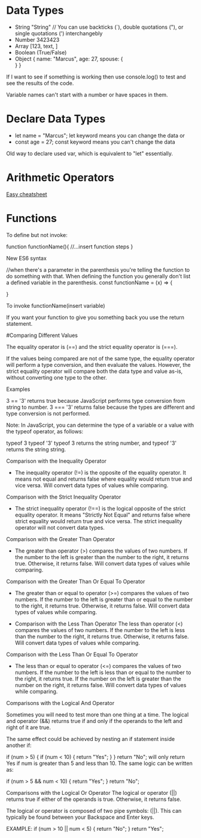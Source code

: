 # Data Types

- String "String" // You can use backticks (`), double quotations ("), or single quotations (') interchangebly
- Number 3423423
- Array [123, text, ]
- Boolean (True/False)
- Object {
  name: "Marcus",
  age: 27,
  spouse: {  
   }
  }

If I want to see if something is working then use console.log() to test and see the results of the code.

Variable names can't start with a number or have spaces in them.

# Declare Data Types

- let name = "Marcus";
  let keyword means you can change the data
  or
- const age = 27;
  const keyword means you can't change the data

Old way to declare used var, which is equivalent to "let" essentially.

# Arithmetic Operators

[Easy cheatsheet](https://www.w3schools.com/js/js_operators.asp)

# Functions

To define but not invoke:

function functionName(){
//...insert function steps
}

New ES6 syntax

//when there's a parameter in the parenthesis you're telling the function to do something with that. When defining the function you generally don't list a defined variable in the parenthesis.
const functionName = (x) => {

}


To invoke 
functionName(insert variable)


If you want your function to give you something back you use the return statement.

#Comparing Different Values

The equality operator is (==) and the strict equality operator is (===).

If the values being compared are not of the same type, the equality operator will perform a type conversion, and then evaluate the values. However, the strict equality operator will compare both the data type and value as-is, without converting one type to the other.

Examples

3 == '3' returns true because JavaScript performs type conversion from string to number. 3 === '3' returns false because the types are different and type conversion is not performed.

Note: In JavaScript, you can determine the type of a variable or a value with the typeof operator, as follows:

typeof 3
typeof '3'
typeof 3 returns the string number, and typeof '3' returns the string string.

Comparison with the Inequality Operator
- The inequality operator (!=) is the opposite of the equality operator. It means not equal and returns false where equality would return true and vice versa. Will convert data types of values while comparing.

Comparison with the Strict Inequality Operator
- The strict inequality operator (!==) is the logical opposite of the strict equality operator. It means "Strictly Not Equal" and returns false where strict equality would return true and vice versa. The strict inequality operator will not convert data types.

Comparison with the Greater Than Operator
- The greater than operator (>) compares the values of two numbers. If the number to the left is greater than the number to the right, it returns true. Otherwise, it returns false. Will convert data types of values while comparing.

Comparison with the Greater Than Or Equal To Operator
- The greater than or equal to operator (>=) compares the values of two numbers. If the number to the left is greater than or equal to the number to the right, it returns true. Otherwise, it returns false. Will convert data types of values while comparing.

- Comparison with the Less Than Operator
The less than operator (<) compares the values of two numbers. If the number to the left is less than the number to the right, it returns true. Otherwise, it returns false. Will convert data types of values while comparing.

Comparison with the Less Than Or Equal To Operator
- The less than or equal to operator (<=) compares the values of two numbers. If the number to the left is less than or equal to the number to the right, it returns true. If the number on the left is greater than the number on the right, it returns false. Will convert data types of values while comparing.

Comparisons with the Logical And Operator

Sometimes you will need to test more than one thing at a time. The logical and operator (&&) returns true if and only if the operands to the left and right of it are true.

The same effect could be achieved by nesting an if statement inside another if:

if (num > 5) {
  if (num < 10) {
    return "Yes";
  }
}
return "No";
will only return Yes if num is greater than 5 and less than 10. The same logic can be written as:

if (num > 5 && num < 10) {
  return "Yes";
}
return "No";

Comparisons with the Logical Or Operator
The logical or operator (||) returns true if either of the operands is true. Otherwise, it returns false.

The logical or operator is composed of two pipe symbols: (||). This can typically be found between your Backspace and Enter keys.

EXAMPLE:
if (num > 10 || num < 5) {
  return "No";
}
return "Yes";
